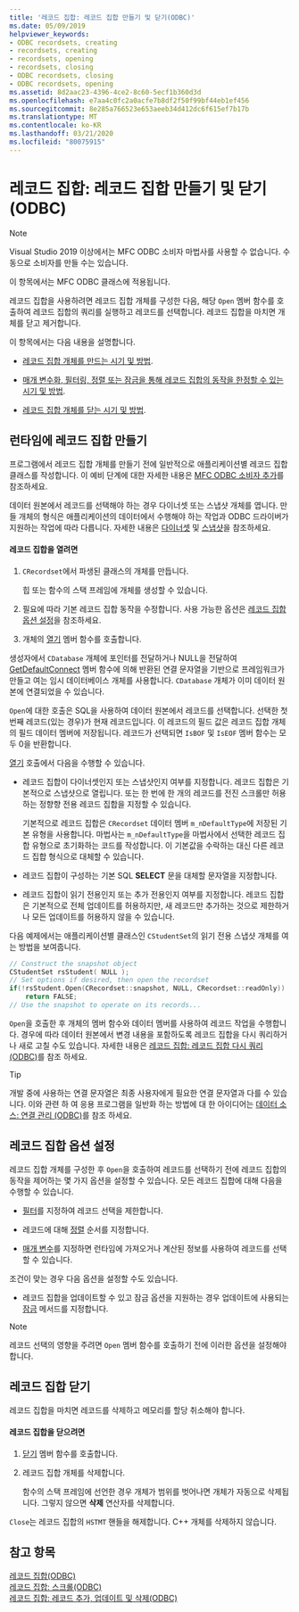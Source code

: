 ```yaml
---
title: '레코드 집합: 레코드 집합 만들기 및 닫기(ODBC)'
ms.date: 05/09/2019
helpviewer_keywords:
- ODBC recordsets, creating
- recordsets, creating
- recordsets, opening
- recordsets, closing
- ODBC recordsets, closing
- ODBC recordsets, opening
ms.assetid: 8d2aac23-4396-4ce2-8c60-5ecf1b360d3d
ms.openlocfilehash: e7aa4c0fc2a0acfe7b8df2f50f99bf44eb1ef456
ms.sourcegitcommit: 8e285a766523e653aeeb34d412dc6f615ef7b17b
ms.translationtype: MT
ms.contentlocale: ko-KR
ms.lasthandoff: 03/21/2020
ms.locfileid: "80075915"
---
```

# <a name="recordset-creating-and-closing-recordsets-odbc"></a>레코드 집합: 레코드 집합 만들기 및 닫기(ODBC)

> [!NOTE]
> Visual Studio 2019 이상에서는 MFC ODBC 소비자 마법사를 사용할 수 없습니다. 수동으로 소비자를 만들 수는 있습니다.

이 항목에서는 MFC ODBC 클래스에 적용됩니다.

레코드 집합을 사용하려면 레코드 집합 개체를 구성한 다음, 해당 `Open` 멤버 함수를 호출하여 레코드 집합의 쿼리를 실행하고 레코드를 선택합니다. 레코드 집합을 마치면 개체를 닫고 제거합니다.

이 항목에서는 다음 내용을 설명합니다.

- [레코드 집합 개체를 만드는 시기 및 방법](#_core_creating_recordsets_at_run_time).

- [매개 변수화, 필터링, 정렬 또는 잠금을 통해 레코드 집합의 동작을 한정할 수 있는 시기 및 방법](#_core_setting_recordset_options).

- [레코드 집합 개체를 닫는 시기 및 방법](#_core_closing_a_recordset).

##  <a name="creating-recordsets-at-run-time"></a><a name="_core_creating_recordsets_at_run_time"></a> 런타임에 레코드 집합 만들기

프로그램에서 레코드 집합 개체를 만들기 전에 일반적으로 애플리케이션별 레코드 집합 클래스를 작성합니다. 이 예비 단계에 대한 자세한 내용은 [MFC ODBC 소비자 추가](../../mfc/reference/adding-an-mfc-odbc-consumer.md)를 참조하세요.

데이터 원본에서 레코드를 선택해야 하는 경우 다이너셋 또는 스냅샷 개체를 엽니다. 만들 개체의 형식은 애플리케이션의 데이터에서 수행해야 하는 작업과 ODBC 드라이버가 지원하는 작업에 따라 다릅니다. 자세한 내용은 [다이너셋](../../data/odbc/dynaset.md) 및 [스냅샷](../../data/odbc/snapshot.md)을 참조하세요.

#### <a name="to-open-a-recordset"></a>레코드 집합을 열려면

1. `CRecordset`에서 파생된 클래스의 개체를 만듭니다.

   힙 또는 함수의 스택 프레임에 개체를 생성할 수 있습니다.

1. 필요에 따라 기본 레코드 집합 동작을 수정합니다. 사용 가능한 옵션은 [레코드 집합 옵션 설정](#_core_setting_recordset_options)을 참조하세요.

1. 개체의 [열기](../../mfc/reference/crecordset-class.md#open) 멤버 함수를 호출합니다.

생성자에서 `CDatabase` 개체에 포인터를 전달하거나 NULL을 전달하여 [GetDefaultConnect](../../mfc/reference/crecordset-class.md#getdefaultconnect) 멤버 함수에 의해 반환된 연결 문자열을 기반으로 프레임워크가 만들고 여는 임시 데이터베이스 개체를 사용합니다. `CDatabase` 개체가 이미 데이터 원본에 연결되었을 수 있습니다.

`Open`에 대한 호출은 SQL을 사용하여 데이터 원본에서 레코드를 선택합니다. 선택한 첫 번째 레코드(있는 경우)가 현재 레코드입니다. 이 레코드의 필드 값은 레코드 집합 개체의 필드 데이터 멤버에 저장됩니다. 레코드가 선택되면 `IsBOF` 및 `IsEOF` 멤버 함수는 모두 0을 반환합니다.

[열기](../../mfc/reference/crecordset-class.md#open) 호출에서 다음을 수행할 수 있습니다.

- 레코드 집합이 다이너셋인지 또는 스냅샷인지 여부를 지정합니다. 레코드 집합은 기본적으로 스냅샷으로 열립니다. 또는 한 번에 한 개의 레코드를 전진 스크롤만 허용하는 정향향 전용 레코드 집합을 지정할 수 있습니다.

   기본적으로 레코드 집합은 `CRecordset` 데이터 멤버 `m_nDefaultType`에 저장된 기본 유형을 사용합니다. 마법사는 `m_nDefaultType`을 마법사에서 선택한 레코드 집합 유형으로 초기화하는 코드를 작성합니다. 이 기본값을 수락하는 대신 다른 레코드 집합 형식으로 대체할 수 있습니다.

- 레코드 집합이 구성하는 기본 SQL **SELECT** 문을 대체할 문자열을 지정합니다.

- 레코드 집합이 읽기 전용인지 또는 추가 전용인지 여부를 지정합니다. 레코드 집합은 기본적으로 전체 업데이트를 허용하지만, 새 레코드만 추가하는 것으로 제한하거나 모든 업데이트를 허용하지 않을 수 있습니다.

다음 예제에서는 애플리케이션별 클래스인 `CStudentSet`의 읽기 전용 스냅샷 개체를 여는 방법을 보여줍니다.

```cpp
// Construct the snapshot object
CStudentSet rsStudent( NULL );
// Set options if desired, then open the recordset
if(!rsStudent.Open(CRecordset::snapshot, NULL, CRecordset::readOnly))
    return FALSE;
// Use the snapshot to operate on its records...
```

`Open`을 호출한 후 개체의 멤버 함수와 데이터 멤버를 사용하여 레코드 작업을 수행합니다. 경우에 따라 데이터 원본에서 변경 내용을 포함하도록 레코드 집합을 다시 쿼리하거나 새로 고칠 수도 있습니다. 자세한 내용은 [레코드 집합: 레코드 집합 다시 쿼리 (ODBC)](../../data/odbc/recordset-requerying-a-recordset-odbc.md)를 참조 하세요.

> [!TIP]
>  개발 중에 사용하는 연결 문자열은 최종 사용자에게 필요한 연결 문자열과 다를 수 있습니다. 이와 관련 하 여 응용 프로그램을 일반화 하는 방법에 대 한 아이디어는 [데이터 소스: 연결 관리 (ODBC)](../../data/odbc/data-source-managing-connections-odbc.md)를 참조 하세요.

##  <a name="setting-recordset-options"></a><a name="_core_setting_recordset_options"></a> 레코드 집합 옵션 설정

레코드 집합 개체를 구성한 후 `Open`을 호출하여 레코드를 선택하기 전에 레코드 집합의 동작을 제어하는 몇 가지 옵션을 설정할 수 있습니다. 모든 레코드 집합에 대해 다음을 수행할 수 있습니다.

- [필터](../../data/odbc/recordset-filtering-records-odbc.md)를 지정하여 레코드 선택을 제한합니다.

- 레코드에 대해 [정렬](../../data/odbc/recordset-sorting-records-odbc.md) 순서를 지정합니다.

- [매개 변수](../../data/odbc/recordset-parameterizing-a-recordset-odbc.md)를 지정하면 런타임에 가져오거나 계산된 정보를 사용하여 레코드를 선택할 수 있습니다.

조건이 맞는 경우 다음 옵션을 설정할 수도 있습니다.

- 레코드 집합을 업데이트할 수 있고 잠금 옵션을 지원하는 경우 업데이트에 사용되는 [잠금](../../data/odbc/recordset-locking-records-odbc.md) 메서드를 지정합니다.

> [!NOTE]
>  레코드 선택의 영향을 주려면 `Open` 멤버 함수를 호출하기 전에 이러한 옵션을 설정해야 합니다.

##  <a name="closing-a-recordset"></a><a name="_core_closing_a_recordset"></a> 레코드 집합 닫기

레코드 집합을 마치면 레코드를 삭제하고 메모리를 할당 취소해야 합니다.

#### <a name="to-close-a-recordset"></a>레코드 집합을 닫으려면

1. [닫기](../../mfc/reference/crecordset-class.md#close) 멤버 함수를 호출합니다.

1. 레코드 집합 개체를 삭제합니다.

   함수의 스택 프레임에 선언한 경우 개체가 범위를 벗어나면 개체가 자동으로 삭제됩니다. 그렇지 않으면 **삭제** 연산자를 삭제합니다.

`Close`는 레코드 집합의 `HSTMT` 핸들을 해제합니다. C++ 개체를 삭제하지 않습니다.

## <a name="see-also"></a>참고 항목

[레코드 집합(ODBC)](../../data/odbc/recordset-odbc.md)<br/>
[레코드 집합: 스크롤(ODBC)](../../data/odbc/recordset-scrolling-odbc.md)<br/>
[레코드 집합: 레코드 추가, 업데이트 및 삭제(ODBC)](../../data/odbc/recordset-adding-updating-and-deleting-records-odbc.md)